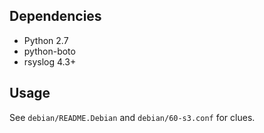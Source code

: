 ## Dependencies

- Python 2.7
- python-boto
- rsyslog 4.3+


## Usage

See `debian/README.Debian` and `debian/60-s3.conf` for clues.

